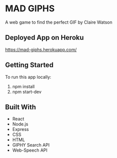 # MAD GIPHS
A web game to find the perfect GIF by Claire Watson

## Deployed App on Heroku
https://mad-giphs.herokuapp.com/

## Getting Started
To run this app locally:

1. npm install
2. npm start-dev

## Built With
* React
* Node.js
* Express
* CSS
* HTML
* GIPHY Search API
* Web-Speech API

